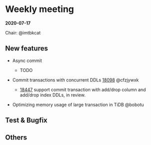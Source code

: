 # Weekly meeting

**2020-07-17**

Chair: @imtbkcat

## New features

* Async commit
  - TODO
  
* Commit transactions with concurrent DDLs [18098](https://github.com/pingcap/tidb/pull/18098) @cfzjywxk
  - [18447](https://github.com/pingcap/tidb/pull/18447) support commit transaction with add/drop column and add/drop index DDLs, in review.

* Optimizing memory usage of large transaction in TiDB @bobotu

## Test & Bugfix

  
## Others
